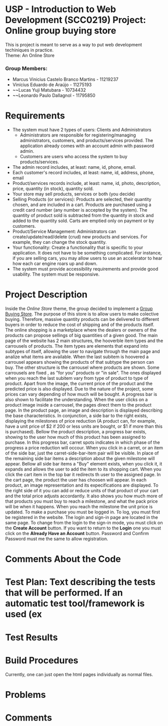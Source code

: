 # USP - Introduction to Web Development (SCC0219) Project: Online group buying store

This is project is meant to serve as a way to put web development techiniques in practice. \
Theme: An Online Store

### Group Members: 

- Marcus Vinicius Castelo Branco Martins - 11219237
- Vinícius Eduardo de Araújo - 11275193
- ~~Lucas Yuji Matubara	- 10734432
- ~~Leonardo Paulo Dallagnol - 11795850

# Requirements

- The system must have 2 types of users: Clients and Administrators
  - Administrators are responsible for registering/managing administrators, customers, and products/services provided. The application already comes with an account admin with password admin. 
  - Customers are users who access the system to buy products/services.
- The admin record includes, at least: name, id, phone, email.
- Each customer's record includes, at least: name, id, address, phone, email
- Product/services records include, at least: name, id, photo, description, price, quantity (in stock), quantity sold.
- Your store may sell products, services or both (you decide)
- Selling Products (or services): Products are selected, their quantity chosen, and are included in a cart. Products are purchased using a credit card number (any number is accepted by the system). The quantity of product sold is subtracted from the quantity in stock and added to the quantity sold. Carts are emptied only on payment or by customers.
- Product/Service Management: Administrators can create/update/read/delete (crud) new products and services. For example, they can change the stock quantity.
- Your functionality: Create a functionality that is specific to your application. It does not have to be something complicated. For instance, if you are selling cars, you may allow users to use an accelerator to hear how each car engine roars up and down.   
- The system must provide accessibility requirements and provide good usability. The system must be responsive.



# Project Description

Inside the _Online Store_ theme, the group decided to implement a [Group Buying Store](https://en.wikipedia.org/wiki/Group_buying). The purpose of this store is to allow users to make colective buying. Therefore, massive quantity products can be delivered to different buyers in order to reduce the cost of shipping and of the products itself.
The online shopping is a marketplace where the dealers or owners of the products can propose sellings of big quantities of a given good. The main page of the website has 2 main structures, the hooverble item types and the carrousels of products. The item types are elements that expand into subtypes of itself, allowing the user to navigate through the main page and analize what items are available. When the last subitem is hoovered a carrousel appears showing the products of that subtype the person can buy. The other structure is the carrousel where products are shown. Some carrousels are fixed , as "for you" products or "in sale". The ones displayed when you reach the last subitem vary from type of product to type of product. Apart from the image, the current price of the product and the predicted price is also displayed. Due to the nature of the project, some prices can vary depending of how much will be bought. A progress bar is also shown to facilitate the understanding.
When the user clicks on a product image inside a carrousel, the pages direct them to the product page.
In the product page, an image and description is displayed describing the base characteristics. In conjunction, a side bar to the right exists, displaying the milestones of price reduction (A product can, for example, have a unit price of $2 if 200 or less units are bought, or $1 if more than this is purchased). Bellow the product description, a progress bar exists, showing to the user how much of this product has been assigned to purchase. In this progress bar, carret spots indicates in which phase of the progress a price reduction will occour. When you click in a carret, or an item of the side bar, just the carret-side-bar-item pair will be visible. In place of the remaining side bar items a description about the given milestone will appear. Bellow all side bar items a "Buy" element exists, when you click it, it expands and allows the user to add the item to its shopping cart.
When you click the cart item in the top bar it redirects th user to the assigned page. In the cart page, the product the user has choosen will appear. In each product, an image representation and its expecifications are displayed. To the right side of it you can add or reduce units of that product of your cart and the total price adjusts accordantly. It also shows you how much more of that products you must buy to reach a milestone, and what the pack price will be when it happens. When you reach the milestone the unit price is updated. To make a purchase you must be logged in.
To log, you must first be registered in the website. The login and sign-in page are located in the same page. To change from the login to the sign-in mode, you must click on the **Create Account** button. If you want to return to the **Login** one you must click on the **Already Have an Account** button. Password and Confirm Password must me the same to allow registration.

# Comments About the Code
# Test Plan: Text describing the tests that will be performed. If an automatic test tool/framework is used (ex
# Test Results
# Build Procedures

Currently, one can just open the html pages individually as normal files.

# Problems
# Comments

